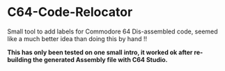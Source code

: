 # C64-Code-Relocator
Small tool to add labels for Commodore 64 Dis-assembled code, seemed like a much better idea than doing this by hand !!

**This has only been tested on one small intro, it worked ok after re-building the generated Assembly file with C64 Studio.**
